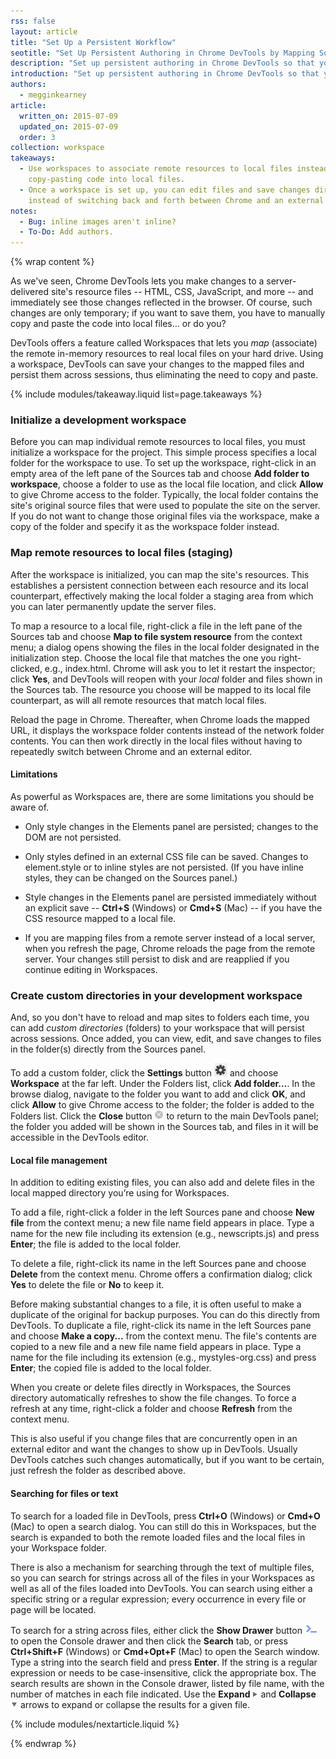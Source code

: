 ```yaml
---
rss: false
layout: article
title: "Set Up a Persistent Workflow"
seotitle: "Set Up Persistent Authoring in Chrome DevTools by Mapping Source Files to Workspaces"
description: "Set up persistent authoring in Chrome DevTools so that you can see your changes immediately and automatically save those changes to disk."
introduction: "Set up persistent authoring in Chrome DevTools so that you can see your changes immediately and automatically save those changes to disk."
authors:
  - megginkearney
article:
  written_on: 2015-07-09
  updated_on: 2015-07-09
  order: 3
collection: workspace
takeaways:
  - Use workspaces to associate remote resources to local files instead of manually
    copy-pasting code into local files.
  - Once a workspace is set up, you can edit files and save changes directly from Chrome, 
    instead of switching back and forth between Chrome and an external editor. 
notes:
  - Bug: inline images aren't inline?
  - To-Do: Add authors.
---
```


{% wrap content %}

As we've seen, Chrome DevTools lets you make changes to a 
server-delivered site's resource files -- HTML, CSS, JavaScript, and more -- and 
immediately see those changes reflected in the browser. Of course, such changes are 
only temporary; if you want to save them, you have to manually copy and paste the 
code into local files… or do you?

DevTools offers a feature called Workspaces that lets you *map* (associate) the 
remote in-memory resources to real local files on your hard drive. Using a 
workspace, DevTools can save your changes to the mapped files and persist them 
across sessions, thus eliminating the need to copy and paste.

{% include modules/takeaway.liquid list=page.takeaways %}

### Initialize a development workspace

Before you can map individual remote resources to local files, you must initialize a workspace for the project. This simple process specifies a local folder for the workspace to use. To set up the workspace, right-click in an empty area of the left pane of the Sources tab and choose **Add folder to workspace**, choose a folder to use as the local file location, and click **Allow** to give Chrome access to the folder. 
Typically, the local folder contains the site's original source files that were used to populate the site on the server. If you do not want to change those original files via the workspace, make a copy of the folder and specify it as the workspace folder instead.

### Map remote resources to local files (staging)

After the workspace is initialized, you can map the site's resources. This establishes a persistent connection between each resource and its local counterpart, effectively making the local folder a staging area from which you can later permanently update the server files.

To map a resource to a local file, right-click a file in the left pane of the Sources tab and choose **Map to file system resource** from the context menu; a dialog opens showing the files in the local folder designated in the initialization step. Choose the local file that matches the one you right-clicked, e.g., index.html. Chrome will ask you to let it restart the inspector; click **Yes**, and DevTools will reopen with your *local* folder and files shown in the Sources tab. The resource you choose will be mapped to its local file counterpart, as will all remote resources that match local files.

Reload the page in Chrome. Thereafter, when Chrome loads the mapped URL, it displays the workspace folder contents instead of the network folder contents. You can then work directly in the local files without having to repeatedly switch between Chrome and an external editor.

#### Limitations

As powerful as Workspaces are, there are some limitations you should be aware of.

* Only style changes in the Elements panel are persisted; changes to the DOM are not persisted.

* Only styles defined in an external CSS file can be saved. Changes to element.style or to inline styles are not persisted. (If you have inline styles, they can be changed on the Sources panel.)

* Style changes in the Elements panel are persisted immediately without an explicit save -- **Ctrl+S** (Windows) or **Cmd+S** (Mac) -- if you have the CSS resource mapped to a local file.

* If you are mapping files from a remote server instead of a local server, when you refresh the page, Chrome reloads the page from the remote server. Your changes still persist to disk and are reapplied if you continue editing in Workspaces.

### Create custom directories in your development workspace

And, so you don't have to reload and map sites to folders each time, you can add *custom directories* (folders) to your workspace that will persist across sessions. Once added, you can view, edit, and save changes to files in the folder(s) directly from the Sources panel.

To add a custom folder, click the **Settings** button ![Settings](imgs/settings_button.png) and choose **Workspace** at the far left. Under the Folders list, click **Add folder…**. In the browse dialog, navigate to the folder you want to add and click **OK**, and click **Allow** to give Chrome access to the folder; the folder is added to the Folders list. Click the **Close** button ![Close](imgs/close_button.png) to return to the main DevTools panel; the folder you added will be shown in the Sources tab, and files in it will be accessible in the DevTools editor. 

#### Local file management

In addition to editing existing files, you can also add and delete files in the local mapped directory you’re using for Workspaces.

To add a file, right-click a folder in the left Sources pane and choose **New file** from the context menu; a new file name field appears in place. Type a name for the new file including its extension (e.g., newscripts.js) and press **Enter**; the file is added to the local folder.

To delete a file, right-click its name in the left Sources pane and choose **Delete** from the context menu. Chrome offers a confirmation dialog; click **Yes** to delete the file or **No** to keep it.

Before making substantial changes to a file, it is often useful to make a duplicate of the original for backup purposes. You can do this directly from DevTools. To duplicate a file, right-click its name in the left Sources pane and choose **Make a copy...** from the context menu. The file's contents are copied to a new file and a new file name field appears in place. Type a name for the file including its extension (e.g., mystyles-org.css) and press **Enter**; the copied file is added to the local folder.

When you create or delete files directly in Workspaces, the Sources directory automatically refreshes to show the file changes. To force a refresh at any time, right-click a folder and choose **Refresh** from the context menu.

This is also useful if you change files that are concurrently open in an external editor and want the changes to show up in DevTools. Usually DevTools catches such changes automatically, but if you want to be certain, just refresh the folder as described above.

#### Searching for files or text

To search for a loaded file in DevTools, press **Ctrl+O** (Windows) or **Cmd+O** (Mac) to open a search dialog. You can still do this in Workspaces, but the search is expanded to both the remote loaded files and the local files in your Workspace folder.

There is also a mechanism for searching through the text of multiple files, so you can search for strings across all of the files in your Workspaces as well as all of the files loaded into DevTools. You can search using either a specific string or a regular expression; every occurrence in every file or page will be located.

To search for a string across files, either click the **Show Drawer** button ![Show drawer](imgs/show_drawer_button.png) to open the Console drawer and then click the **Search** tab, or press **Ctrl+Shift+F** (Windows) or **Cmd+Opt+F** (Mac) to open the Search window. Type a string into the search field and press **Enter**. If the string is a regular expression or needs to be case-insensitive, click the appropriate box. The search results are shown in the Console drawer, listed by file name, with the number of matches in each file indicated. Use the **Expand** ![Expand](imgs/expand_button.png) and **Collapse** ![Collapse](imgs/collapse_button.png) arrows to expand or collapse the results for a given file.

{% include modules/nextarticle.liquid %}

{% endwrap %}
